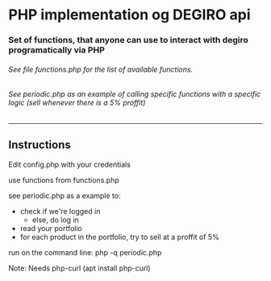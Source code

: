 PHP implementation og DEGIRO api
================================

### Set of functions, that anyone can use to interact with degiro programatically via PHP

###### See file functions.php for the list of available functions.
###### See periodic.php as an example of calling specific functions with a specific logic (sell whenever there is a 5% proffit)

______
Instructions
------------
Edit config.php with your credentials

use functions from functions.php

see periodic.php as a example to:
- check if we're logged in
	- else, do log in
- read your portfolio
- for each product in the portfolio, try to sell at a proffit of 5%


run on the command line:
php -q periodic.php


Note: Needs php-curl (apt install php-curl)
